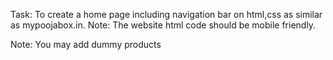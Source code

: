 
Task: To create a home page including navigation bar on html,css as similar as mypoojabox.in. Note: The website html code should be mobile friendly.

Note: You may add dummy products


